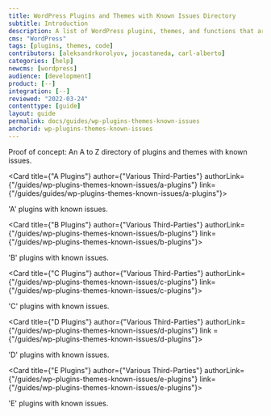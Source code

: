 ```yaml
---
title: WordPress Plugins and Themes with Known Issues Directory
subtitle: Introduction
description: A list of WordPress plugins, themes, and functions that are not supported and/or require workarounds.
cms: "WordPress"
tags: [plugins, themes, code]
contributors: [aleksandrkorolyov, jocastaneda, carl-alberto]
categories: [help]
newcms: [wordpress]
audience: [development]
product: [--]
integration: [--]
reviewed: "2022-03-24"
contenttype: [guide]
layout: guide
permalink: docs/guides/wp-plugins-themes-known-issues
anchorid: wp-plugins-themes-known-issues
---
```


Proof of concept: An A to Z directory of plugins and themes with known issues.

<CardGroup>

  <Card title={"A Plugins"} author={"Various Third-Parties"} authorLink={"/guides/wp-plugins-themes-known-issues/a-plugins"} link={"/guides/guides/wp-plugins-themes-known-issues/a-plugins"}>

   'A' plugins with known issues.

  </Card>

  <Card title={"B Plugins"} author={"Various Third-Parties"} authorLink={"/guides/wp-plugins-themes-known-issues/b-plugins"} link={"/guides/wp-plugins-themes-known-issues/b-plugins"}>

   'B' plugins with known issues.

  </Card>

  <Card title={"C Plugins"} author={"Various Third-Parties"} authorLink={"/guides/wp-plugins-themes-known-issues/c-plugins"} link={"/guides/wp-plugins-themes-known-issues/c-plugins"}>

   'C' plugins with known issues.

  </Card>

  <Card title={"D Plugins"} author={"Various Third-Parties"} authorLink={"/guides/wp-plugins-themes-known-issues/d-plugins"} link ={"/guides/wp-plugins-themes-known-issues/d-plugins"}>

   'D' plugins with known issues.

  </Card>

  <Card title={"E Plugins"} author={"Various Third-Parties"} authorLink={"/guides/wp-plugins-themes-known-issues/e-plugins"} link={"/guides/wp-plugins-themes-known-issues/e-plugins"}>

   'E' plugins with known issues.

  </Card>

</CardGroup>
